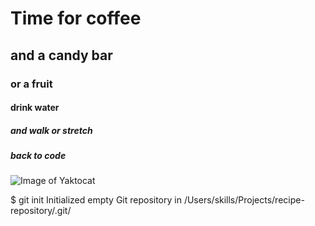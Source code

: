 # Time for coffee 
## and a candy bar
### or a fruit
#### drink water
##### and walk or stretch
##### back to code

![Image of Yaktocat](https://octodex.github.com/images/yaktocat.png)

$ git init
Initialized empty Git repository in /Users/skills/Projects/recipe-repository/.git/
